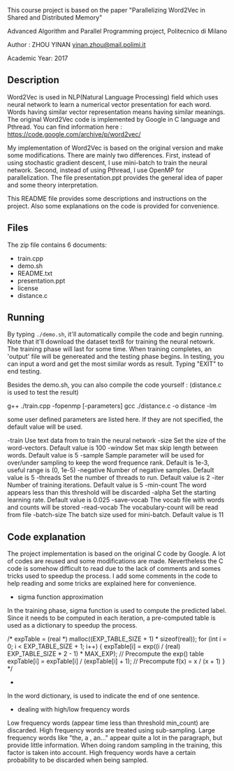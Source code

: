 This course project is based on the paper "Parallelizing Word2Vec in Shared and Distributed Memory"

Advanced Algorithm and Parallel Programming project, Politecnico di Milano

Author : ZHOU YINAN 
   	 yinan.zhou@mail.polimi.it

Academic Year: 2017

## Description

Word2Vec is used in NLP(Natural Language Processing) field which uses neural network to learn a numerical vector presentation for each word. Words having similar vector representation means having similar meanings. The original Word2Vec code is implemented by Google in C language and Pthread. You can find information here : https://code.google.com/archive/p/word2vec/

My implementation of Word2Vec is based on the original version and make some modifications. There are mainly two differences. First, instead of using stochastic gradient descent, I use mini-batch to train the neural network. Second, instead of using Pthread, I use OpenMP for parallelization. 
The file presentation.ppt provides the general idea of paper and some theory interpretation. 

This README file provides some descriptions and instructions on the project. Also some explanations on the code is provided for convenience. 

## Files

The zip file contains 6 documents:
- train.cpp
- demo.sh
- README.txt
- presentation.ppt
- license
- distance.c

## Running

By typing `./demo.sh`, it'll automatically compile the code and begin running. Note that it'll download the dataset text8 for training the neural netowrk. The training phase will last for some time. When training completes, an 'output' file will be genereated and the testing phase begins. In testing, you can input a word and get the most similar words as result. Typing "EXIT" to end testing. 

Besides the demo.sh, you can also compile the code yourself :
(distance.c is used to test the result)

g++ ./train.cpp -fopenmp [-parameters]
gcc ./distance.c -o distance -lm

some user defined parameters are listed here. If they are not specified, the default value will be used.

-train <file>
Use text data from <file> to train the neural network
-size
Set the size of the word-vectors. Default value is 100
-window
Set max skip length between words. Default value is 5
-sample
Sample parameter will be used for over/under sampling to keep the word frequence rank. Default is 1e-3, useful range is (0, 1e-5)
-negative
Number of negative samples. Default value is 5
-threads
Set the number of threads to run. Default value is 2
-iter
Number of training iterations. Default value is 5
-min-count
The word appears less than this threshold will be discarded
-alpha
Set the starting learning rate. Default value is 0.025
-save-vocab <file>
The vocab file with words and counts will be stored
-read-vocab <file>
The vocabulary-count will be read from file
-batch-size
The batch size used for mini-batch. Default value is 11

## Code explanation

The project implementation is based on the original C code by Google. A lot of codes are reused and some modifications are made. Nevertheless the C code is somehow difficult to read due to the lack of comments and somes tricks used to speedup the process. I add some comments in the code to help reading and some tricks are explained here for convenience. 

* sigma function approximation

In the training phase, sigma function is used to compute the predicted label. Since it needs to be computed in each iteration, a pre-computed table is used as a dictionary to speedup the process. 

/*
expTable = (real *) malloc((EXP_TABLE_SIZE + 1) * sizeof(real));
  for (int i = 0; i < EXP_TABLE_SIZE + 1; i++) {
        expTable[i] = exp((i / (real) EXP_TABLE_SIZE * 2 - 1) * MAX_EXP); // Precompute the exp() table
        expTable[i] = expTable[i] / (expTable[i] + 1);                    // Precompute f(x) = x / (x + 1)
    }
*/


* </s>

In the word dictionary, </s> is used to indicate the end of one sentence. 

* dealing with high/low frequency words

Low frequency words (appear time less than threshold min_count) are discarded.
High frequency words are treated using sub-sampling. Large frequency words like "the, a , an..." appear quite a lot in the paragraph, but provide little information. When doing random sampling in the training, this factor is taken into account. High frequency words have a certain probability to be discarded when being sampled.

